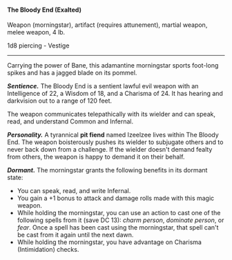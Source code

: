 #### The Bloody End (Exalted)

Weapon (morningstar), artifact (requires attunement), martial weapon, melee weapon, 4 lb.

1d8 piercing  - Vestige

---

Carrying the power of Bane, this adamantine morningstar sports foot-long spikes and has a jagged blade on its pommel.

***Sentience.*** The Bloody End is a sentient lawful evil weapon with an Intelligence of 22, a Wisdom of 18, and a Charisma of 24. It has hearing and darkvision out to a range of 120 feet.

The weapon communicates telepathically with its wielder and can speak, read, and understand Common and Infernal.

***Personality.*** A tyrannical **pit fiend** named Izeelzee lives within The Bloody End. The weapon boisterously pushes its wielder to subjugate others and to never back down from a challenge. If the wielder doesn't demand fealty from others, the weapon is happy to demand it on their behalf.

***Dormant.*** The morningstar grants the following benefits in its dormant state:

- You can speak, read, and write Infernal.
- You gain a +1 bonus to attack and damage rolls made with this magic weapon.
- While holding the morningstar, you can use an action to cast one of the following spells from it (save DC 13): *charm person*, *dominate person*, or *fear*. Once a spell has been cast using the morningstar, that spell can't be cast from it again until the next dawn.
- While holding the morningstar, you have advantage on Charisma (Intimidation) checks.

> #